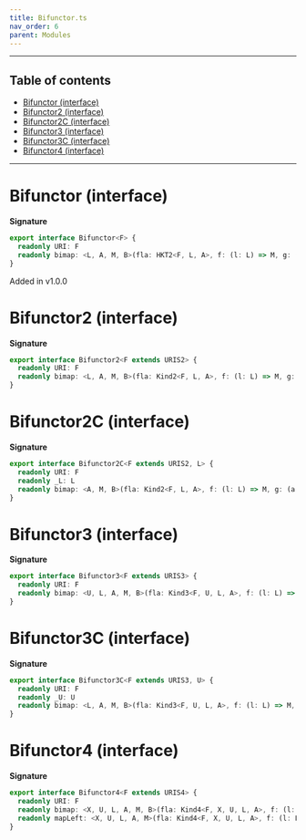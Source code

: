 ```yaml
---
title: Bifunctor.ts
nav_order: 6
parent: Modules
---
```


---

<h2 class="text-delta">Table of contents</h2>

- [Bifunctor (interface)](#bifunctor-interface)
- [Bifunctor2 (interface)](#bifunctor2-interface)
- [Bifunctor2C (interface)](#bifunctor2c-interface)
- [Bifunctor3 (interface)](#bifunctor3-interface)
- [Bifunctor3C (interface)](#bifunctor3c-interface)
- [Bifunctor4 (interface)](#bifunctor4-interface)

---

# Bifunctor (interface)

**Signature**

```ts
export interface Bifunctor<F> {
  readonly URI: F
  readonly bimap: <L, A, M, B>(fla: HKT2<F, L, A>, f: (l: L) => M, g: (a: A) => B) => HKT2<F, M, B>
}
```

Added in v1.0.0

# Bifunctor2 (interface)

**Signature**

```ts
export interface Bifunctor2<F extends URIS2> {
  readonly URI: F
  readonly bimap: <L, A, M, B>(fla: Kind2<F, L, A>, f: (l: L) => M, g: (a: A) => B) => Kind2<F, M, B>
}
```

# Bifunctor2C (interface)

**Signature**

```ts
export interface Bifunctor2C<F extends URIS2, L> {
  readonly URI: F
  readonly _L: L
  readonly bimap: <A, M, B>(fla: Kind2<F, L, A>, f: (l: L) => M, g: (a: A) => B) => Kind2<F, M, B>
}
```

# Bifunctor3 (interface)

**Signature**

```ts
export interface Bifunctor3<F extends URIS3> {
  readonly URI: F
  readonly bimap: <U, L, A, M, B>(fla: Kind3<F, U, L, A>, f: (l: L) => M, g: (a: A) => B) => Kind3<F, U, M, B>
}
```

# Bifunctor3C (interface)

**Signature**

```ts
export interface Bifunctor3C<F extends URIS3, U> {
  readonly URI: F
  readonly _U: U
  readonly bimap: <L, A, M, B>(fla: Kind3<F, U, L, A>, f: (l: L) => M, g: (a: A) => B) => Kind3<F, U, M, B>
}
```

# Bifunctor4 (interface)

**Signature**

```ts
export interface Bifunctor4<F extends URIS4> {
  readonly URI: F
  readonly bimap: <X, U, L, A, M, B>(fla: Kind4<F, X, U, L, A>, f: (l: L) => M, g: (a: A) => B) => Kind4<F, X, U, M, B>
  readonly mapLeft: <X, U, L, A, M>(fla: Kind4<F, X, U, L, A>, f: (l: L) => M) => Kind4<F, X, U, M, A>
}
```
